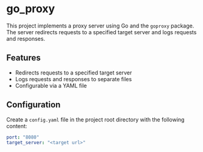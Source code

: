 # go_proxy

This project implements a proxy server using Go and the `goproxy` package. The server redirects requests to a specified target server and logs requests and responses.

## Features

- Redirects requests to a specified target server
- Logs requests and responses to separate files
- Configurable via a YAML file

## Configuration

Create a `config.yaml` file in the project root directory with the following content:

```yaml
port: "8080"
target_server: "<target url>"
```
